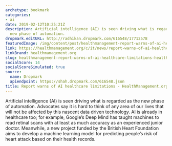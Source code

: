 ```yaml
---
archetype: bookmark
categories:
- ai
date: 2019-02-12T10:25:21Z
description: Artificial intelligence (AI) is seen driving what is regarded as the
  new phase of automation.
dropmark.editURL: http://radhikan.dropmark.com/616548/17712578
featuredImage: /img/content/post/healthmanagement-report-warns-of-ai-healthcare-limitations-healthmanagement-org.jpg
link: https://healthmanagement.org/c/it/news/report-warns-of-ai-healthcare-limitations
linkBrand: healthmanagement.org
slug: healthmanagement-report-warns-of-ai-healthcare-limitations-healthmanagement-org
socialScore: 14
socialScoreSimulated: true
source:
  name: Dropmark
  apiendpoint: https://shah.dropmark.com/616548.json
title: Report warns of AI healthcare limitations - HealthManagement.org
---
```

Artificial intelligence (AI) is seen driving what is regarded as the new phase of automation. Advocates say it is hard to think of any area of our lives that will not be affected by this nascent data driven technology. AI is already in healthcare too; for example, Google’s Deep Mind has taught machines to read retinal scans with at least as much accuracy as an experienced junior doctor. Meanwhile, a new project funded by the British Heart Foundation aims to develop a machine learning model for predicting people’s risk of heart attack based on their health records. 
